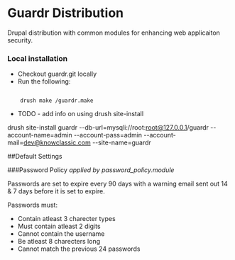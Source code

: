 # Guardr Distribution

Drupal distribution with common modules for enhancing web applicaiton security.

### Local installation

* Checkout guardr.git locally
* Run the following:
<code>
	drush make <path-to-moxart>/guardr.make <path-to-make-results>
</code>

* TODO - add info on using drush site-install

drush site-install guardr --db-url=mysqli://root:root@127.0.0.1/guardr --account-name=admin --account-pass=admin --account-mail=dev@knowclassic.com --site-name=guardr


##Default Settings

###Password Policy
*applied by password_policy.module*

Passwords are set to expire every 90 days with a warning email sent out 14 & 7 days before it is set to expire.  

Passwords must:  

* Contain atleast 3 charecter types
* Must contain atleast 2 digits
* Cannot contain the username
* Be atleast 8 charecters long
* Cannot match the previous 24 passwords 